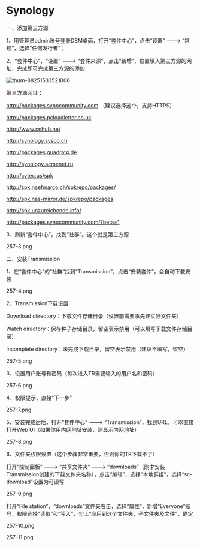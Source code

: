 # Synology

一、添加第三方源

1、用管理员admin账号登录DSM桌面，打开“套件中心”，点击“设置” ---> “常规”，选择“任何发行者”；

2、“套件中心”，“设置” ---> “套件来源”，点击“新增”，位置填入第三方源的网址，完成即可完成第三方源的添加

![thum-88251533521006](https://user-images.githubusercontent.com/59044398/117425712-a3325d80-af55-11eb-8b18-5e9ba2131e89.png)


第三方源网址：

http://packages.synocommunity.com            （建议选择这个，支持HTTPS）

http://packages.pcloadletter.co.uk

http://www.cphub.net

http://synology.sysco.ch

http://packages.quadrat4.de

http://synology.acmenet.ru

http://cytec.us/spk

http://spk.naefmarco.ch/spkrepo/packages/

http://spk.nas-mirror.de/spkrepo/packages

http://spk.unzureichende.info/

http://packages.synocommunity.com/?beta=1

3、刷新“套件中心”，找到“社群”。这个就是第三方源

257-3.png

 

二、安装Transmission

1、在“套件中心”的“社群”找到“Transmission”，点击“安装套件”，会自动下载安装

257-4.png

2、Transmission下载设置

Download diirectory：下载文件存储目录（设置前需要事先建立好文件夹）

Watch directory：保存种子存储目录，留空表示禁用（可以填写下载文件存储目录）

Incomplete directory：未完成下载目录，留空表示禁用（建议不填写，留空）

257-5.png

3、设置用户账号和密码（每次进入TR需要输入的用户名和密码）

257-6.png

4、权限提示，直接“下一步”

257-7.png

5、安装完成后后，打开“套件中心” ---> “Transmission”，找到URL，可以直接打开Web UI（如果你用内网地址安装，则显示内网地址）

257-8.png

6、文件夹权限设置（这个步骤非常重要，否则你的TR下载不了）

打开“控制面板” ---> “共享文件夹” ---> “downloads”（刚才安装Transmission创建的下载文件夹名称），点击“编辑”，选择“本地群组”，选择“sc-download”设置为可读写

257-9.png

打开“File station”，“downloads”文件夹右击，选择“属性”，新增“Everyone”账号，权限选择“读取”和“写入”，勾上“应用到这个文件夹、子文件夹及文件”，确定

257-10.png

257-11.png

